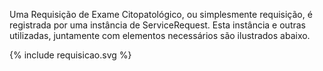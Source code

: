 Uma Requisição de Exame Citopatológico, ou simplesmente requisição, é registrada por uma instância de ServiceRequest. Esta instância e outras utilizadas, juntamente com elementos
necessários são ilustrados abaixo.

<div>
{% include requisicao.svg %}
</div>

